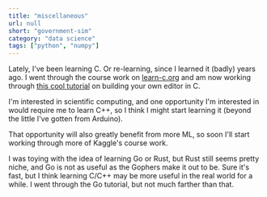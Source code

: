 ```yaml
---
title: "miscellaneous"
url: null
short: "government-sim"
category: "data science"
tags: ["python", "numpy"]
---
```


Lately, I've been learning C. Or re-learning, since I learned it (badly) years
ago. I went through the course work on [learn-c.org][0] and am now working
through [this cool tutorial][1] on building your own editor in C.

I'm interested in scientific computing, and one opportunity I'm interested in
would require me to learn C++, so I think I might start learning it (beyond the
little I've gotten from Arduino).

That opportunity will also greatly benefit from more ML, so soon I'll start
working through more of Kaggle's course work.

I was toying with the idea of learning Go or Rust, but Rust still seems pretty
niche, and Go is not as useful as the Gophers make it out to be. Sure it's fast,
but I think learning C/C++ may be more useful in the real world for a while. I
went through the Go tutorial, but not much farther than that.

[0]: https://www.learn-c.org/
[1]: https://viewsourcecode.org/snaptoken/kilo/index.html
